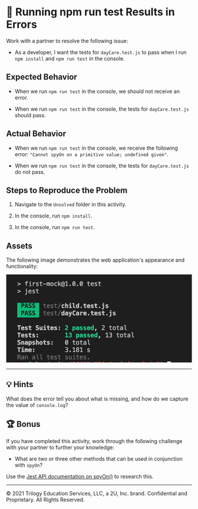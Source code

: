 # 🐛 Running npm run test Results in Errors

Work with a partner to resolve the following issue:

* As a developer, I want the tests for `dayCare.test.js` to pass when I run `npm install` and `npm run test` in the console.

## Expected Behavior

* When we run `npm run test` in the console, we should not receive an error.

* When we run `npm run test` in the console, the tests for `dayCare.test.js` should pass.

## Actual Behavior

* When we run `npm run test` in the console, we receive the following error: `"Cannot spyOn on a primitive value; undefined given"`.

* When we run `npm run test` in the console, the tests for `dayCare.test.js` do not pass.

## Steps to Reproduce the Problem

1. Navigate to the `Unsolved` folder in this activity.

2. In the console, run `npm install`.

3. In the console, run `npm run test`.

## Assets

The following image demonstrates the web application's appearance and functionality:

![The console indicates that the test suites and tests have passed, with no messages or errors displayed.](./images/image.png)

---

## 💡 Hints

What does the error tell you about what is missing, and how do we capture the value of `console.log`?

## 🏆 Bonus

If you have completed this activity, work through the following challenge with your partner to further your knowledge:

* What are two or three other methods that can be used in conjunction with `spyOn`?

Use the [Jest API documentation on spyOn()](https://jestjs.io/docs/en/jest-object#jestspyonobject-methodname) to research this.

---
© 2021 Trilogy Education Services, LLC, a 2U, Inc. brand. Confidential and Proprietary. All Rights Reserved.

